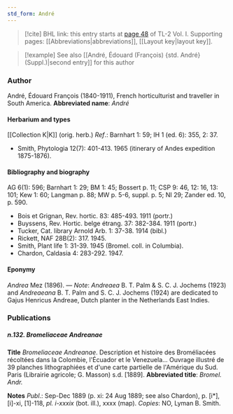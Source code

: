 ```yaml
---
std_form: André
---
```


> [!cite] BHL link: this entry starts at [page 48](https://www.biodiversitylibrary.org/page/33120179) of TL-2 Vol. I.
> Supporting pages: [[Abbreviations|abbreviations]], [[Layout key|layout key]].

> [!example] See also [[André, Édouard (François) {std. André} (Suppl.)|second entry]] for this author

### Author

André, Édouard François (1840-1911), French horticulturist and traveller in South America. 
**Abbreviated name**: *André*

#### Herbarium and types

[[Collection K|K]] (orig. herb.)
*Ref*.: Barnhart 1: 59; IH 1 (ed. 6): 355, 2: 37.
- Smith, Phytologia 12(7): 401-413. 1965 (itinerary of Andes expedition 1875-1876).

#### Bibliography and biography

AG 6(1): 596; Barnhart 1: 29; BM 1: 45; Bossert p. 11; CSP 9: 46, 12: 16, 13: 101; Kew 1: 60; Langman p. 88; MW p. 5-6, suppl. p. 5; NI 29; Zander ed. 10, p. 590.
- Bois et Grignan, Rev. hortic. 83: 485-493. 1911 (portr.)
- Buyssens, Rev. Hortic. belge étrang. 37: 382-384. 1911 (portr.)
- Tucker, Cat. library Arnold Arb. 1: 37-38. 1914 (bibl.)
- Rickett, NAF 28B(2): 317. 1945.
- Smith, Plant life 1: 31-39. 1945 (Bromel. coll. in Columbia).
- Chardon, Caldasia 4: 283-292. 1947.

#### Eponymy

*Andrea* Mez (1896). — *Note*: *Andreaea* B. T. Palm & S. C. J. Jochems (1923) and *Andreaeana* B. T. Palm and S. C. J. Jochems (1924) are dedicated to Gajus Henricus Andreae, Dutch planter in the Netherlands East Indies.

### Publications

##### n.132. Bromeliaceae Andreanae

**Title**
*Bromeliaceae Andreanae*. Description et histoire des Broméliacées récoltées dans la Colombie, l'Écuador et le Venezuela... Ouvrage illustré de 39 planches lithographiées et d'une carte partielle de l'Amérique du Sud. Paris (Librairie agricole; G. Masson) s.d. \[1889\].
**Abbreviated title**: *Bromel. Andr.*

**Notes**
*Publ*.: Sep-Dec 1889 (p. xi: 24 Aug 1889; see also Chardon), p. \[i\*\], \[i\]-xi, \[1\]-118, *pl. i-xxxix* (bot. ill.), xxxx (map). *Copies*: NO, Lyman B. Smith.

